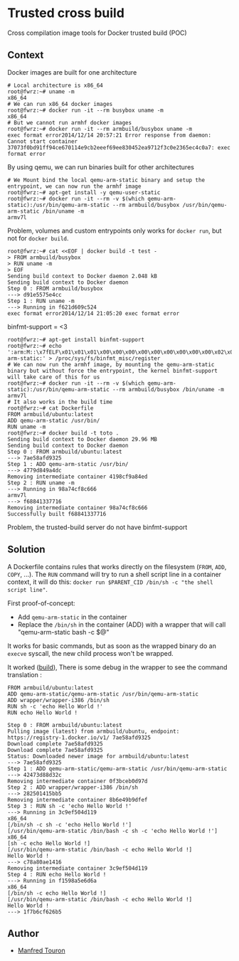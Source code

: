 Trusted cross build
===================

Cross compilation image tools for Docker trusted build (POC)

Context
-------

Docker images are built for one architecture

    # Local architecture is x86_64
    root@fwrz:~# uname -m
    x86_64
    # We can run x86_64 docker images
    root@fwrz:~# docker run -it --rm busybox uname -m
    x86_64
    # But we cannot run armhf docker images
    root@fwrz:~# docker run -it --rm armbuild/busybox uname -m
    exec format error2014/12/14 20:57:21 Error response from daemon: Cannot start container 37073f0bd91ff94ce670114e9cb2eeef69ee830452ea9712f3c0e2365ec4c0a7: exec format error

By using qemu, we can run binaries built for other architectures

    # We Mount bind the local qemu-arm-static binary and setup the entrypoint, we can now run the armhf image
    root@fwrz:~# apt-get install -y qemu-user-static
    root@fwrz:~# docker run -it --rm -v $(which qemu-arm-static):/usr/bin/qemu-arm-static --rm armbuild/busybox /usr/bin/qemu-arm-static /bin/uname -m
    armv7l

Problem, volumes and custom entrypoints only works for `docker run`, but not for `docker build`.

    root@fwrz:~# cat <<EOF | docker build -t test -
    > FROM armbuild/busybox
    > RUN uname -m
    > EOF
    Sending build context to Docker daemon 2.048 kB
    Sending build context to Docker daemon
    Step 0 : FROM armbuild/busybox
    ---> d91e5575e4cc
    Step 1 : RUN uname -m
    ---> Running in f621d609c524
    exec format error2014/12/14 21:05:20 exec format error

binfmt-support = <3

    root@fwrz:~# apt-get install binfmt-support
    root@fwrz:~# echo ':arm:M::\x7fELF\x01\x01\x01\x00\x00\x00\x00\x00\x00\x00\x00\x00\x02\x00\x28\x00:\xff\xff\xff\xff\xff\xff\xff\x00\xff\xff\xff\xff\xff\xff\xff\xff\xfe\xff\xff\xff:/usr/bin/qemu-arm-static:' > /proc/sys/fs/binfmt_misc/register
    # We can now run the armhf image, by mounting the qemu-arm-static binary but without force the entrypoint, the kernel binfmt-support will take care of this for us
    root@fwrz:~# docker run -it --rm -v $(which qemu-arm-static):/usr/bin/qemu-arm-static --rm armbuild/busybox /bin/uname -m
    armv7l
    # It also works in the build time
    root@fwrz:~# cat Dockerfile
    FROM armbuild/ubuntu:latest
    ADD qemu-arm-static /usr/bin/
    RUN uname -m
    root@fwrz:~# docker build -t toto .
    Sending build context to Docker daemon 29.96 MB
    Sending build context to Docker daemon
    Step 0 : FROM armbuild/ubuntu:latest
    ---> 7ae58afd9325
    Step 1 : ADD qemu-arm-static /usr/bin/
    ---> 4779d849a4dc
    Removing intermediate container 4198cf9a84ed
    Step 2 : RUN uname -m
    ---> Running in 98a74cf8c666
    armv7l
    ---> f68841337716
    Removing intermediate container 98a74cf8c666
    Successfully built f68841337716

Problem, the trusted-build server do not have binfmt-support

Solution
--------

A Dockerfile contains rules that works directly on the filesystem (`FROM`, `ADD`, `COPY`, ...).
The `RUN` command will try to run a shell script line in a container context, it will do this: `docker run $PARENT_CID /bin/sh -c "the shell script line"`.

First proof-of-concept:
- Add `qemu-arm-static` in the container
- Replace the `/bin/sh` in the container (ADD) with a wrapper that will call "qemu-arm-static bash -c $@"

It works for basic commands, but as soon as the wrapped binary do an `execve` syscall, the new child process won't be wrapped.

It worked ([build](https://registry.hub.docker.com/u/moul/trusted-cross-build/build_id/29996/code/biomzg2rvphqzd6yygsw3th/)), There is some debug in the wrapper to see the command translation :

    FROM armbuild/ubuntu:latest
    ADD qemu-arm-static/qemu-arm-static /usr/bin/qemu-arm-static
    ADD wrapper/wrapper-i386 /bin/sh
    RUN sh -c 'echo Hello World !'
    RUN echo Hello World !

    Step 0 : FROM armbuild/ubuntu:latest
    Pulling image (latest) from armbuild/ubuntu, endpoint: https://registry-1.docker.io/v1/ 7ae58afd9325
    Download complete 7ae58afd9325
    Download complete 7ae58afd9325
    Status: Downloaded newer image for armbuild/ubuntu:latest
    ---> 7ae58afd9325
    Step 1 : ADD qemu-arm-static/qemu-arm-static /usr/bin/qemu-arm-static
    ---> 42473d88d32c
    Removing intermediate container 0f3bceb0d97d
    Step 2 : ADD wrapper/wrapper-i386 /bin/sh
    ---> 282501415bb5
    Removing intermediate container 8b6e49b9dfef
    Step 3 : RUN sh -c 'echo Hello World !'
    ---> Running in 3c9ef504d119
    x86_64
    [/bin/sh -c sh -c 'echo Hello World !']
    [/usr/bin/qemu-arm-static /bin/bash -c sh -c 'echo Hello World !']
    x86_64
    [sh -c echo Hello World !]
    [/usr/bin/qemu-arm-static /bin/bash -c echo Hello World !]
    Hello World !
    ---> c78a80ae1416
    Removing intermediate container 3c9ef504d119
    Step 4 : RUN echo Hello World !
    ---> Running in f1598a5e6d6a
    x86_64
    [/bin/sh -c echo Hello World !]
    [/usr/bin/qemu-arm-static /bin/bash -c echo Hello World !]
    Hello World !
    ---> 1f7b6cf626b5


Author
------

- [Manfred Touron](https://github.com/moul)
